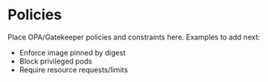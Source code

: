 # Policies

Place OPA/Gatekeeper policies and constraints here.
Examples to add next:
- Enforce image pinned by digest
- Block privileged pods
- Require resource requests/limits

